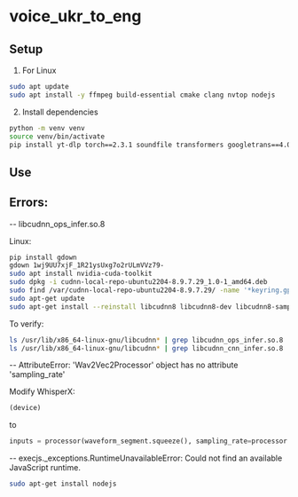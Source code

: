 # voice_ukr_to_eng

## Setup

1. For Linux

```bash
sudo apt update
sudo apt install -y ffmpeg build-essential cmake clang nvtop nodejs
```

2. Install dependencies

```bash
python -m venv venv
source venv/bin/activate
pip install yt-dlp torch==2.3.1 soundfile transformers googletrans==4.0.0rc1 whisperx==3.1.5 pydub nltk git+https://github.com/Nik-Kras/StyleTTS2.git translators moviepy
```

## Use


## Errors:


-- libcudnn_ops_infer.so.8

Linux:
```bash
pip install gdown
gdown 1wj9UU7xjF_1R21ysUxg7o2rULmVVz79-
sudo apt install nvidia-cuda-toolkit
sudo dpkg -i cudnn-local-repo-ubuntu2204-8.9.7.29_1.0-1_amd64.deb
sudo find /var/cudnn-local-repo-ubuntu2204-8.9.7.29/ -name '*keyring.gpg' -exec cp {} /usr/share/keyrings/ \;
sudo apt-get update
sudo apt-get install --reinstall libcudnn8 libcudnn8-dev libcudnn8-samples
```

To verify:
```bash
ls /usr/lib/x86_64-linux-gnu/libcudnn* | grep libcudnn_ops_infer.so.8
ls /usr/lib/x86_64-linux-gnu/libcudnn* | grep libcudnn_cnn_infer.so.8
```

-- AttributeError: 'Wav2Vec2Processor' object has no attribute 'sampling_rate'

Modify WhisperX:
```python
(device)
```

to

```python
inputs = processor(waveform_segment.squeeze(), sampling_rate=processor.feature_extractor.sampling_rate, return_tensors="pt").to(device)
```

-- execjs._exceptions.RuntimeUnavailableError: Could not find an available JavaScript runtime.

```bash
sudo apt-get install nodejs
```
